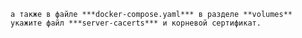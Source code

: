     а также в файле ***docker-compose.yaml*** в разделе **volumes** укажите файл ***server-cacerts*** и корневой сертификат.